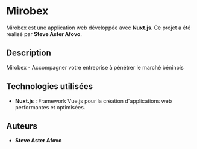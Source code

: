 # Mirobex
Mirobex est une application web développée avec **Nuxt.js**. Ce projet a été réalisé par **Steve Aster Afovo**.

## Description
Mirobex - Accompagner votre entreprise à pénétrer le marché béninois

## Technologies utilisées
- **Nuxt.js** : Framework Vue.js pour la création d'applications web performantes et optimisées.

## Auteurs
- **Steve Aster Afovo**
